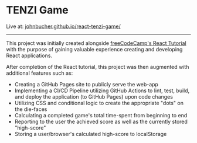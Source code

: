 # TENZI Game

Live at: [johnbucher.github.io/react-tenzi-game/](https://johnbucher.github.io/react-tenzi-game/)

---

This project was initially created alongside [freeCodeCamp's React Tutorial](https://www.youtube.com/watch?v=bMknfKXIFA8) with the purpose of gaining valuable experience creating and developing React applications.

After completion of the React tutorial, this project was then augmented with additional features such as:
* Creating a GitHub Pages site to publicly serve the web-app
* Implementing a CI/CD Pipeline utilizing GitHub Actions to lint, test, build, and deploy the application (to GitHub Pages) upon code changes
* Utilizing CSS and conditional logic to create the appropriate "dots" on the die-faces
* Calculating a completed game's total time-spent from beginning to end
* Reporting to the user the achieved score as well as the currently stored "high-score"
* Storing a user/browser's calculated high-score to localStorage
